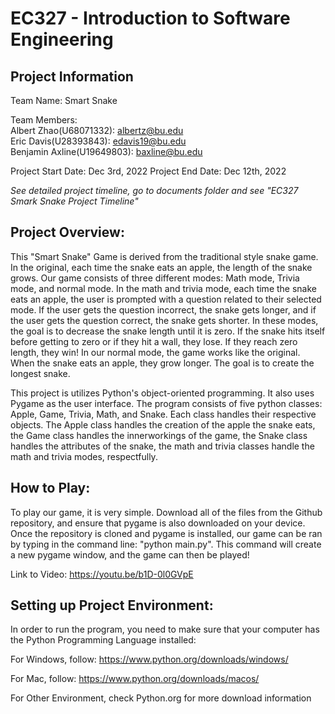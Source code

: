 # EC327 - Introduction to Software Engineering 

## Project Information

Team Name: Smart Snake

Team Members:   
Albert Zhao(U68071332): albertz@bu.edu   
Eric Davis(U28393843): edavis19@bu.edu   
Benjamin Axline(U19649803): baxline@bu.edu

Project Start Date: Dec 3rd, 2022
Project End Date: Dec 12th, 2022

*See detailed project timeline, go to documents folder and see "EC327 Smark Snake Project Timeline"*


## Project Overview:   

This "Smart Snake" Game is derived from the traditional style snake game. In the original, each time the snake eats an apple, the length of the snake grows. Our game consists of three different modes: Math mode, Trivia mode, and normal mode. In the math and trivia mode, each time the snake eats an apple, the user is prompted with a question related to their selected mode. If the user gets the question incorrect, the snake gets longer, and if the user gets the question correct, the snake gets shorter. In these modes, the goal is to decrease the snake length until it is zero. If the snake hits itself before getting to zero or if they hit a wall, they lose. If they reach zero length, they win! In our normal mode, the game works like the original. When the snake eats an apple, they grow longer. The goal is to create the longest snake.

This project is utilizes Python's object-oriented programming. It also uses Pygame as the user interface. The program consists of five python classes: Apple, Game, Trivia, Math, and Snake. Each class handles their respective objects. The Apple class handles the creation of the apple the snake eats, the Game class handles the innerworkings of the game, the Snake class handles the attributes of the snake, the math and trivia classes handle the math and trivia modes, respectfully. 

## How to Play:

To play our game, it is very simple. Download all of the files from the Github repository, and ensure that pygame is also downloaded on your device. Once the repository is cloned and pygame is installed, our game can be ran by typing in the command line: "python main.py". This command will create a new pygame window, and the game can then be played!

Link to Video:
https://youtu.be/b1D-0l0GVpE


## Setting up Project Environment:

In order to run the program, you need to make sure that your computer has the Python Programming Language installed:

For Windows, follow: https://www.python.org/downloads/windows/ 

For Mac, follow: https://www.python.org/downloads/macos/

For Other Environment, check Python.org for more download information




